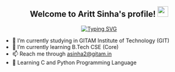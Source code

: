 <!--# 👋 Hi, I'm Aritt Sinha-->
<h2 align="center">
  Welcome to Aritt Sinha's profile!
  <img src="https://media.giphy.com/media/hvRJCLFzcasrR4ia7z/giphy.gif" width="28">
</h3>

<!-- Typing SVG by DenverCoder1 - https://github.com/DenverCoder1/readme-typing-svg -->
<p align="center">
  <a href="https://git.io/typing-svg"><img src="https://readme-typing-svg.demolab.com?font=Delicious+Handrawn&size=30&pause=1000&center=true&width=435&lines=2nd+Year+Engineering+Student;Passionate+about+Coding;Interested+in+Aviation" alt="Typing SVG" /></a>
</p>

- 🔭 I’m currently studying in GITAM Institute of Technology (GIT)  
- 🌱 I’m currently learning B.Tech CSE (Core)  
- 📫 Reach me through asinha2@gitam.in  
- 📕 Learning C and Python Programming Language  
